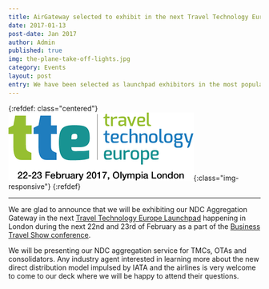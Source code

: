 ```yaml
---
title: AirGateway selected to exhibit in the next Travel Technology Europe Launchpad
date: 2017-01-13
post-date: Jan 2017
author: Admin
published: true
img: the-plane-take-off-lights.jpg
category: Events
layout: post
entry: We have been selected as launchpad exhibitors in the most popular event in Europe introducing disrupting technologies for the travel industry.
---
```

{:refdef: class="centered"}
![Take out](/img/posts/tte-2017-logo.png){:class="img-responsive"}
{:refdef}

---

We are glad to announce that we will be exhibiting our NDC Aggregation Gateway in the next [Travel Technology Europe Launchpad](http://www.traveltechnologyeurope.com) happening in London during the next 22nd and 23rd of February as a part of the [Business Travel Show conference](http://www.businesstravelshow.com).

We will be presenting our NDC aggregation service for TMCs, OTAs and consolidators. Any industry agent interested in learning more about the new direct distribution model impulsed by IATA and the airlines is very welcome to come to our deck where we will be happy to attend their questions.

